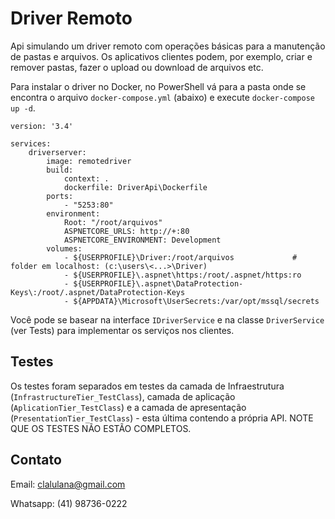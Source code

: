 # Driver Remoto

Api simulando um driver remoto com operações básicas para a manutenção de pastas e arquivos. Os aplicativos clientes podem, por exemplo, criar e remover pastas, fazer o upload ou download de arquivos etc.

Para instalar o driver no Docker, no PowerShell vá para a pasta onde se encontra o arquivo ``docker-compose.yml`` (abaixo) e execute ``docker-compose up -d``.

```
version: '3.4'

services:
    driverserver:
        image: remotedriver
        build: 
            context: .
            dockerfile: DriverApi\Dockerfile
        ports: 
            - "5253:80" 
        environment:
            Root: "/root/arquivos"
            ASPNETCORE_URLS: http://+:80
            ASPNETCORE_ENVIRONMENT: Development
        volumes:
            - ${USERPROFILE}\Driver:/root/arquivos             # folder em localhost: (c:\users\<...>\Driver)
            - ${USERPROFILE}\.aspnet\https:/root/.aspnet/https:ro
            - ${USERPROFILE}\.aspnet\DataProtection-Keys\:/root/.aspnet/DataProtection-Keys
            - ${APPDATA}\Microsoft\UserSecrets:/var/opt/mssql/secrets
```

Você pode se basear na interface ``IDriverService`` e na classe ``DriverService`` 
(ver Tests) para implementar os serviços nos clientes.

## Testes

Os testes foram separados em testes da camada de Infraestrutura (``InfrastructureTier_TestClass``), 
camada de aplicação (``AplicationTier_TestClass``) e a camada de apresentação (``PresentationTier_TestClass``) - 
esta última contendo a própria API. NOTE QUE OS TESTES NÃO ESTÃO COMPLETOS.


## Contato

Email: clalulana@gmail.com

Whatsapp: (41) 98736-0222
